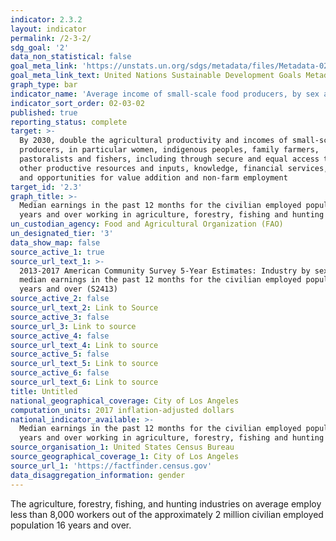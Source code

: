 ```yaml
---
indicator: 2.3.2
layout: indicator
permalink: /2-3-2/
sdg_goal: '2'
data_non_statistical: false
goal_meta_link: 'https://unstats.un.org/sdgs/metadata/files/Metadata-02-03-02.pdf'
goal_meta_link_text: United Nations Sustainable Development Goals Metadata (PDF 4.0 MB)
graph_type: bar
indicator_name: 'Average income of small-scale food producers, by sex and indigenous status'
indicator_sort_order: 02-03-02
published: true
reporting_status: complete
target: >-
  By 2030, double the agricultural productivity and incomes of small-scale food
  producers, in particular women, indigenous peoples, family farmers,
  pastoralists and fishers, including through secure and equal access to land,
  other productive resources and inputs, knowledge, financial services, markets
  and opportunities for value addition and non-farm employment
target_id: '2.3'
graph_title: >-
  Median earnings in the past 12 months for the civilian employed population 16
  years and over working in agriculture, forestry, fishing and hunting
un_custodian_agency: Food and Agricultural Organization (FAO)
un_designated_tier: '3'
data_show_map: false
source_active_1: true
source_url_text_1: >-
  2013-2017 American Community Survey 5-Year Estimates: Industry by sex and
  median earnings in the past 12 months for the civilian employed population 16
  years and over (S2413)
source_active_2: false
source_url_text_2: Link to Source
source_active_3: false
source_url_3: Link to source
source_active_4: false
source_url_text_4: Link to source
source_active_5: false
source_url_text_5: Link to source
source_active_6: false
source_url_text_6: Link to source
title: Untitled
national_geographical_coverage: City of Los Angeles
computation_units: 2017 inflation-adjusted dollars
national_indicator_available: >-
  Median earnings in the past 12 months for the civilian employed population 16
  years and over working in agriculture, forestry, fishing and hunting
source_organisation_1: United States Census Bureau
source_geographical_coverage_1: City of Los Angeles
source_url_1: 'https://factfinder.census.gov'
data_disaggregation_information: gender
---
```

The agriculture, forestry, fishing, and hunting industries on average employ less than 8,000 workers out of the approximately 2 million civilian employed population 16 years and over.